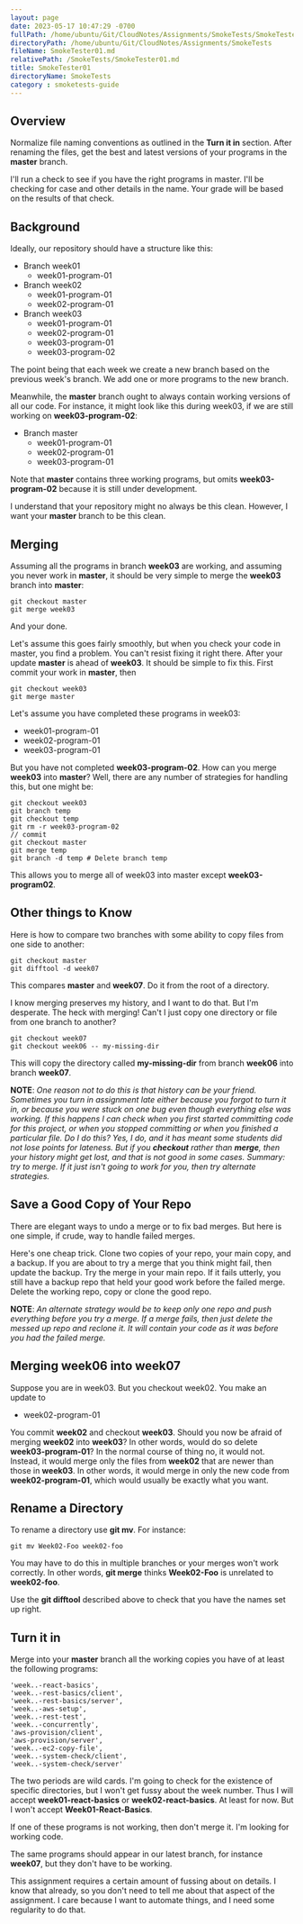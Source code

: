 ```yaml
---
layout: page
date: 2023-05-17 10:47:29 -0700
fullPath: /home/ubuntu/Git/CloudNotes/Assignments/SmokeTests/SmokeTester01.md
directoryPath: /home/ubuntu/Git/CloudNotes/Assignments/SmokeTests
fileName: SmokeTester01.md
relativePath: /SmokeTests/SmokeTester01.md
title: SmokeTester01
directoryName: SmokeTests
category : smoketests-guide
---
```


## Overview

Normalize file naming conventions as outlined in the **Turn it in** section. After renaming the files, get the best and latest versions of your programs in the **master** branch.

I'll run a check to see if you have the right programs in master. I'll be checking for case and other details in the name. Your grade will be based on the results of that check.

## Background

Ideally, our repository should have a structure like this:

- Branch week01
  - week01-program-01
- Branch week02
  - week01-program-01
  - week02-program-01
- Branch week03
  - week01-program-01
  - week02-program-01
  - week03-program-01
  - week03-program-02

The point being that each week we create a new branch based on the previous week's branch. We add one or more programs to the new branch.

Meanwhile, the **master** branch ought to always contain working versions of all our code. For instance, it might look like this during week03, if we are still working on **week03-program-02**:

- Branch master
  - week01-program-01
  - week02-program-01
  - week03-program-01

Note that **master** contains three working programs, but omits **week03-program-02** because it is still under development.

I understand that your repository might no always be this clean. However, I want your **master** branch to be this clean.

## Merging

Assuming all the programs in branch **week03** are working, and assuming you never work in **master**, it should be very simple to merge the **week03** branch into **master**:

    git checkout master
    git merge week03

And your done.

Let's assume this goes fairly smoothly, but when you check your code in master, you find a problem. You can't resist fixing it right there. After your update **master** is ahead of **week03**. It should be simple to fix this. First commit your work in **master**, then

    git checkout week03
    git merge master

Let's assume you have completed these programs in week03:

- week01-program-01
- week02-program-01
- week03-program-01

But you have not completed **week03-program-02**. How can you merge **week03** into **master**? Well, there are any number of strategies for handling this, but one might be:

    git checkout week03
    git branch temp
    git checkout temp
    git rm -r week03-program-02
    // commit
    git checkout master
    git merge temp
    git branch -d temp # Delete branch temp

This allows you to merge all of week03 into master except **week03-program02**.

## Other things to Know

Here is how to compare two branches with some ability to copy files from one side to another:

    git checkout master
    git difftool -d week07

This compares **master** and **week07**. Do it from the root of a directory.

I know merging preserves my history, and I want to do that. But I'm desperate. The heck with merging! Can't I just copy one directory or file from one branch to another?

    git checkout week07
    git checkout week06 -- my-missing-dir

This will copy the directory called **my-missing-dir** from branch **week06** into branch **week07**.

**NOTE**: _One reason not to do this is that history can be your friend. Sometimes you turn in assignment late either because you forgot to turn it in, or because you were stuck on one bug even though everything else was working. If this happens I can check when you first started committing code for this project, or when you stopped committing or when you finished a particular file. Do I do this? Yes, I do, and it has meant some students did not lose points for lateness. But if you **checkout** rather than **merge**, then your history might get lost, and that is not good in some cases. Summary: try to merge. If it just isn't going to work for you, then try alternate strategies._

## Save a Good Copy of Your Repo

There are elegant ways to undo a merge or to fix bad merges. But here is one simple, if crude, way to handle failed merges.

Here's one cheap trick. Clone two copies of your repo, your main copy, and a backup. If you are about to try a merge that you think might fail, then update the backup. Try the merge in your main repo. If it fails utterly, you still have a backup repo that held your good work before the failed merge. Delete the working repo, copy or clone the good repo.

**NOTE**: _An alternate strategy would be to keep only one repo and push everything before you try a merge. If a merge fails, then just delete the messed up repo and reclone it. It will contain your code as it was before you had the failed merge._

## Merging week06 into week07

Suppose you are in week03. But you checkout week02. You make an update to

- week02-program-01

You commit **week02** and checkout **week03**. Should you now be afraid of merging **week02** into **week03**? In other words, would do so delete **week03-program-01**? In the normal course of thing no, it would not. Instead, it would merge only the files from **week02** that are newer than those in **week03**. In other words, it would merge in only the new code from **week02-program-01**, which would usually be exactly what you want.

## Rename a Directory

To rename a directory use **git mv**. For instance:

    git mv Week02-Foo week02-foo

You may have to do this in multiple branches or your merges won't work correctly. In other words, **git merge** thinks **Week02-Foo** is unrelated to **week02-foo**.

Use the **git difftool** described above to check that you have the names set up right.

## Turn it in

Merge into your **master** branch all the working copies you have of at least the following programs:

```
'week..-react-basics',
'week..-rest-basics/client',
'week..-rest-basics/server',
'week..-aws-setup',
'week..-rest-test',
'week..-concurrently',
'aws-provision/client',
'aws-provision/server',
'week..-ec2-copy-file',
'week..-system-check/client',
'week..-system-check/server'
```

The two periods are wild cards. I'm going to check for the existence of specific directories, but I won't get fussy about the week number. Thus I will accept **week01-react-basics** or **week02-react-basics**. At least for now. But I won't accept **Week01-React-Basics**.

If one of these programs is not working, then don't merge it. I'm looking for working code.

The same programs should appear in our latest branch, for instance **week07**, but they don't have to be working.

This assignment requires a certain amount of fussing about on details. I know that already, so you don't need to tell me about that aspect of the assignment. I care because I want to automate things, and I need some regularity to do that.
